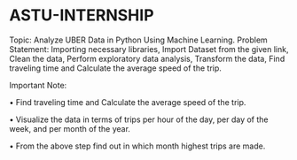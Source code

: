 # ASTU-INTERNSHIP
Topic: Analyze UBER Data in Python Using Machine Learning.
Problem Statement: Importing necessary libraries, Import Dataset from the given link, Clean the data, Perform exploratory data analysis, Transform the data, Find traveling time and Calculate the average speed of the trip.


Important Note:

• Find traveling time and Calculate the average speed of the trip.

• Visualize the data in terms of trips per hour of the day, per day of the week, and per month of the year.

• From the above step find out in which month highest trips are made.
